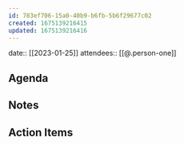 ```yaml
---
id: 783ef706-15a0-40b9-b6fb-5b6f29677c02
created: 1675139216415
updated: 1675139216416
---
```

date:: [[2023-01-25]]
attendees:: [[@.person-one]]


## Agenda

## Notes

## Action Items

